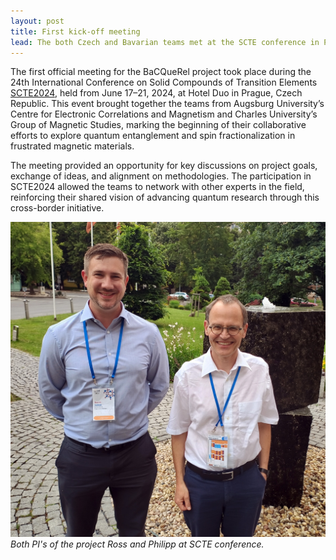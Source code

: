 ```yaml
---
layout: post
title: First kick-off meeting
lead: The both Czech and Bavarian teams met at the SCTE conference in Prague
---
```

The first official meeting for the BaCQueRel project took place during the 24th International Conference on Solid Compounds of Transition Elements [SCTE2024](https://www.scte2024.org/), held from June 17–21, 2024, at Hotel Duo in Prague, Czech Republic. This event brought together the teams from Augsburg University’s Centre for Electronic Correlations and Magnetism and Charles University’s Group of Magnetic Studies, marking the beginning of their collaborative efforts to explore quantum entanglement and spin fractionalization in frustrated magnetic materials.

The meeting provided an opportunity for key discussions on project goals, exchange of ideas, and alignment on methodologies. The participation in SCTE2024 allowed the teams to network with other experts in the field, reinforcing their shared vision of advancing quantum research through this cross-border initiative.

![Both PI's](/assets/ross-philipp.jpg)
*Both PI's of the project Ross and Philipp at SCTE conference.*